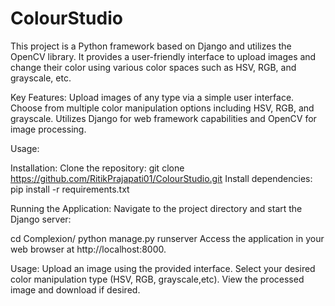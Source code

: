 # ColourStudio
This project is a Python framework based on Django and utilizes the OpenCV library. It provides a user-friendly interface to upload images and change their color using various color spaces such as HSV, RGB, and grayscale, etc.

Key Features:
Upload images of any type via a simple user interface.
Choose from multiple color manipulation options including HSV, RGB, and grayscale.
Utilizes Django for web framework capabilities and OpenCV for image processing.

Usage:

Installation:
Clone the repository: git clone https://github.com/RitikPrajapati01/ColourStudio.git
Install dependencies: pip install -r requirements.txt

Running the Application:
Navigate to the project directory and start the Django server:

cd Complexion/
python manage.py runserver
Access the application in your web browser at http://localhost:8000.

Usage:
Upload an image using the provided interface.
Select your desired color manipulation type (HSV, RGB, grayscale,etc).
View the processed image and download if desired.
